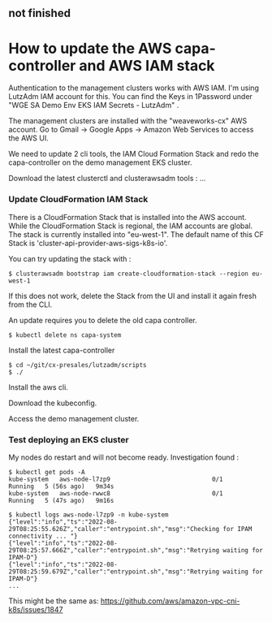 ## not finished

# How to update the AWS capa-controller and AWS IAM stack 

Authentication to the management clusters works with AWS IAM. I'm using LutzAdm IAM account for this. You can find the Keys in 1Password under "WGE SA Demo Env EKS IAM Secrets - LutzAdm" .

The management clusters are installed with the "weaveworks-cx" AWS account. Go to Gmail -> Google Apps -> Amazon Web Services to access the AWS UI.

We need to update 2 cli tools, the IAM Cloud Formation Stack and redo the capa-controller on the demo management EKS cluster.

Download the latest clusterctl and clusterawsadm tools :
...

### Update CloudFormation IAM Stack

There is a CloudFormation Stack that is installed into the AWS account. While the CloudFormation Stack is regional, the IAM accounts are global. The stack is currently installed into "eu-west-1". The default name of this CF Stack is 'cluster-api-provider-aws-sigs-k8s-io'.

You can try updating the stack with : 
```
$ clusterawsadm bootstrap iam create-cloudformation-stack --region eu-west-1
```

If this does not work, delete the Stack from the UI and install it again fresh from the CLI.


An update requires you to delete the old capa controller.
```
$ kubectl delete ns capa-system
```

Install the latest capa-controller
```
$ cd ~/git/cx-presales/lutzadm/scripts
$ ./
```

Install the aws cli. 

Download the kubeconfig.

Access the demo management cluster.

### Test deploying an EKS cluster

My nodes do restart and will not become ready. Investigation found :

```
$ kubectl get pods -A
kube-system   aws-node-l7zp9                            0/1     Running   5 (56s ago)   9m34s
kube-system   aws-node-rwwc8                            0/1     Running   5 (47s ago)   9m16s

$ kubectl logs aws-node-l7zp9 -n kube-system
{"level":"info","ts":"2022-08-29T08:25:55.626Z","caller":"entrypoint.sh","msg":"Checking for IPAM connectivity ... "}
{"level":"info","ts":"2022-08-29T08:25:57.666Z","caller":"entrypoint.sh","msg":"Retrying waiting for IPAM-D"}
{"level":"info","ts":"2022-08-29T08:25:59.679Z","caller":"entrypoint.sh","msg":"Retrying waiting for IPAM-D"}
...
```


This might be the same as:
https://github.com/aws/amazon-vpc-cni-k8s/issues/1847
